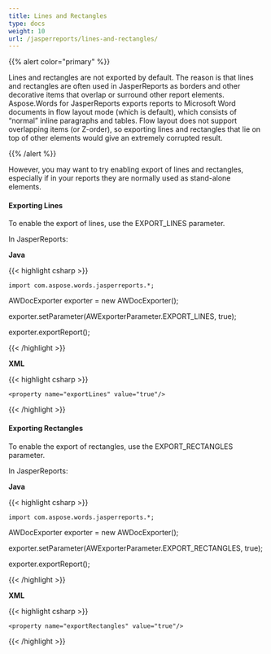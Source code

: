 ```yaml
---
title: Lines and Rectangles
type: docs
weight: 10
url: /jasperreports/lines-and-rectangles/
---
```


{{% alert color="primary" %}} 

Lines and rectangles are not exported by default. The reason is that lines and rectangles are often used in JasperReports as borders and other decorative items that overlap or surround other report elements. Aspose.Words for JasperReports exports reports to Microsoft Word documents in flow layout mode (which is default), which consists of “normal” inline paragraphs and tables. Flow layout does not support overlapping items (or Z-order), so exporting lines and rectangles that lie on top of other elements would give an extremely corrupted result. 

{{% /alert %}} 

However, you may want to try enabling export of lines and rectangles, especially if in your reports they are normally used as stand-alone elements. 
#### **Exporting Lines**
To enable the export of lines, use the EXPORT_LINES parameter. 

In JasperReports:

**Java**

{{< highlight csharp >}}

    import com.aspose.words.jasperreports.*;

   AWDocExporter exporter = new AWDocExporter();

   exporter.setParameter(AWExporterParameter.EXPORT_LINES, true);

   exporter.exportReport();



{{< /highlight >}}

**XML**

{{< highlight csharp >}}

 <bean id="aw_exportParameters" class="com.aspose.words.jasperreports.AWExportParametersBean">

    <property name="exportLines" value="true"/>

</bean>



{{< /highlight >}}
#### **Exporting Rectangles**
To enable the export of rectangles, use the EXPORT_RECTANGLES parameter. 

In JasperReports:

**Java**

{{< highlight csharp >}}

    import com.aspose.words.jasperreports.*;

   AWDocExporter exporter = new AWDocExporter();

   exporter.setParameter(AWExporterParameter.EXPORT_RECTANGLES, true);

   exporter.exportReport();



{{< /highlight >}}

**XML**

{{< highlight csharp >}}

 <bean id="aw_exportParameters" class="com.aspose.words.jasperreports.AWExportParametersBean">

    <property name="exportRectangles" value="true"/>

</bean>



{{< /highlight >}}
